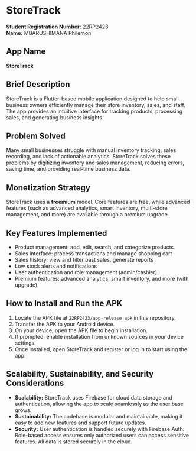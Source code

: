 # StoreTrack

**Student Registration Number:** 22RP2423  
**Name:** MBARUSHIMANA Philemon

## App Name
**StoreTrack**

## Brief Description
StoreTrack is a Flutter-based mobile application designed to help small business owners efficiently manage their store inventory, sales, and staff. The app provides an intuitive interface for tracking products, processing sales, and generating business insights.

## Problem Solved
Many small businesses struggle with manual inventory tracking, sales recording, and lack of actionable analytics. StoreTrack solves these problems by digitizing inventory and sales management, reducing errors, saving time, and providing real-time business data.

## Monetization Strategy
StoreTrack uses a **freemium** model. Core features are free, while advanced features (such as advanced analytics, smart inventory, multi-store management, and more) are available through a premium upgrade.

## Key Features Implemented
- Product management: add, edit, search, and categorize products
- Sales interface: process transactions and manage shopping cart
- Sales history: view and filter past sales, generate reports
- Low stock alerts and notifications
- User authentication and role management (admin/cashier)
- Premium features: advanced analytics, smart inventory, and more (with upgrade)

## How to Install and Run the APK
1. Locate the APK file at `22RP2423/app-release.apk` in this repository.
2. Transfer the APK to your Android device.
3. On your device, open the APK file to begin installation.
4. If prompted, enable installation from unknown sources in your device settings.
5. Once installed, open StoreTrack and register or log in to start using the app.

## Scalability, Sustainability, and Security Considerations
- **Scalability:** StoreTrack uses Firebase for cloud data storage and authentication, allowing the app to scale seamlessly as the user base grows.
- **Sustainability:** The codebase is modular and maintainable, making it easy to add new features and support future updates.
- **Security:** User authentication is handled securely with Firebase Auth. Role-based access ensures only authorized users can access sensitive features. All data is stored securely in the cloud.
